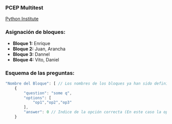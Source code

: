 ### PCEP Multitest

<a href="https://pythoninstitute.org/certification/pcep-certification-entry-level/pcep-exam-syllabus/">Python Institute</a>
### Asignación de bloques:
* **Bloque 1:** Enrique
* **Bloque 2:** Juan, Arancha
* **Bloque 3:** Dannel
* **Bloque 4:** Vito, Daniel

### Esquema de las preguntas:

```js
"Nombre del Bloque": [ // Los nombres de los bloques ya han sido definidos
    {
        "question": "some q",
        "options": [
            "op1","op2","op3"
        ],
        "answer": 0 // Indice de la opción correcta (En este caso la opción correcta es la primera)
    }
```